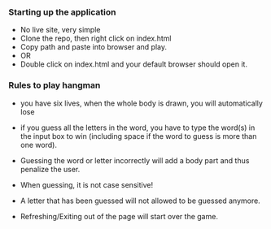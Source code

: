 ### Starting up the application
- No live site, very simple
- Clone the repo, then right click on index.html
- Copy path and paste into browser and play.
- OR
- Double click on index.html and your default browser should open it.

### Rules to play hangman
- you have six lives, when the whole body is drawn, you will automatically lose

- if you guess all the letters in the word, you have to type the word(s) in the input box to win (including space if the word to guess is more than one word).

- Guessing the word or letter incorrectly will add a body part and thus penalize the user.

- When guessing, it is not case sensitive!

- A letter that has been guessed will not allowed to be guessed anymore.

- Refreshing/Exiting out of the page will start over the game.